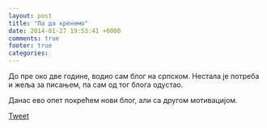 ```yaml
---
layout: post
title: "Па да кренемо"
date: 2014-01-27 19:53:41 +0000
comments: true
footer: true
categories: 
---
```

До пре око две године, водио сам блог на српском. Нестала је потреба и жеља за писањем, па сам од тог блога одустао.

Данас ево опет покрећем нови блог, али са другом мотивацијом. 



<a href="https://twitter.com/share" class="twitter-share-button" data-via="jovica">Tweet</a>
<script>!function(d,s,id){var js,fjs=d.getElementsByTagName(s)[0],p=/^http:/.test(d.location)?'http':'https';if(!d.getElementById(id)){js=d.createElement(s);js.id=id;js.src=p+'://platform.twitter.com/widgets.js';fjs.parentNode.insertBefore(js,fjs);}}(document, 'script', 'twitter-wjs');</script>
